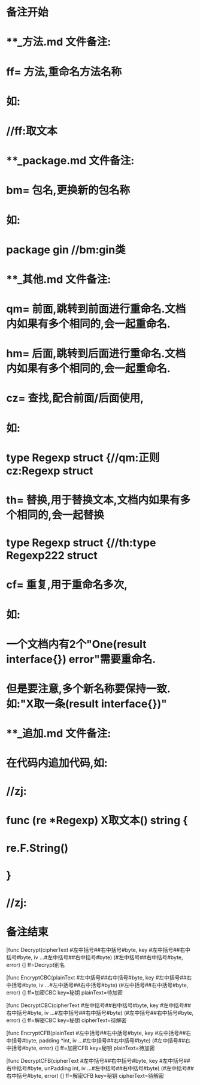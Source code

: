 # 备注开始
# **_方法.md 文件备注:
# ff= 方法,重命名方法名称
# 如:
# //ff:取文本

# **_package.md 文件备注:
# bm= 包名,更换新的包名称 
# 如: 
# package gin //bm:gin类

# **_其他.md 文件备注:
# qm= 前面,跳转到前面进行重命名.文档内如果有多个相同的,会一起重命名.
# hm= 后面,跳转到后面进行重命名.文档内如果有多个相同的,会一起重命名.
# cz= 查找,配合前面/后面使用,
# 如:
# type Regexp struct {//qm:正则 cz:Regexp struct
#
# th= 替换,用于替换文本,文档内如果有多个相同的,会一起替换
# type Regexp struct {//th:type Regexp222 struct
#
# cf= 重复,用于重命名多次,
# 如: 
# 一个文档内有2个"One(result interface{}) error"需要重命名.
# 但是要注意,多个新名称要保持一致. 如:"X取一条(result interface{})"

# **_追加.md 文件备注:
# 在代码内追加代码,如:
# //zj:
# func (re *Regexp) X取文本() string { 
#    re.F.String()
# }
# //zj:
# 备注结束

[func Decrypt(cipherText #左中括号##右中括号#byte, key #左中括号##右中括号#byte, iv ...#左中括号##右中括号#byte) (#左中括号##右中括号#byte, error) {]
ff=Decrypt别名

[func EncryptCBC(plainText #左中括号##右中括号#byte, key #左中括号##右中括号#byte, iv ...#左中括号##右中括号#byte) (#左中括号##右中括号#byte, error) {]
ff=加密CBC
key=秘钥
plainText=待加密

[func DecryptCBC(cipherText #左中括号##右中括号#byte, key #左中括号##右中括号#byte, iv ...#左中括号##右中括号#byte) (#左中括号##右中括号#byte, error) {]
ff=解密CBC
key=秘钥
cipherText=待解密

[func EncryptCFB(plainText #左中括号##右中括号#byte, key #左中括号##右中括号#byte, padding *int, iv ...#左中括号##右中括号#byte) (#左中括号##右中括号#byte, error) {]
ff=加密CFB
key=秘钥
plainText=待加密

[func DecryptCFB(cipherText #左中括号##右中括号#byte, key #左中括号##右中括号#byte, unPadding int, iv ...#左中括号##右中括号#byte) (#左中括号##右中括号#byte, error) {]
ff=解密CFB
key=秘钥
cipherText=待解密
